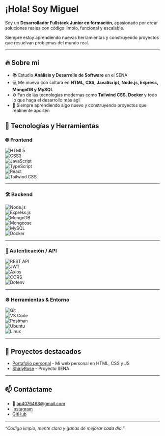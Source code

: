 # ¡Hola! Soy Miguel

Soy un **Desarrollador Fullstack Junior en formación**, apasionado por crear soluciones reales con código limpio, funcional y escalable.

Siempre estoy aprendiendo nuevas herramientas y construyendo proyectos que resuelvan problemas del mundo real.

---

## 🔥 Sobre mí

- 📚 Estudio **Análisis y Desarrollo de Software** en el SENA
- 💻 Me muevo con soltura en **HTML, CSS, JavaScript, Node.js, Express, MongoDB y MySQL**
- ⚙️ Fan de las tecnologías modernas como **Tailwind CSS**, **Docker** y todo lo que haga el desarrollo más ágil
- 🌱 Siempre aprendiendo algo nuevo y construyendo proyectos que realmente aporten


## 🚀 Tecnologías y Herramientas

### 🌐 Frontend  
![HTML5](https://img.shields.io/badge/-HTML5-E34F26?style=flat-square&logo=html5&logoColor=white)  
![CSS3](https://img.shields.io/badge/-CSS3-1572B6?style=flat-square&logo=css3&logoColor=white)  
![JavaScript](https://img.shields.io/badge/-JavaScript-F7DF1E?style=flat-square&logo=javascript&logoColor=white)  
![TypeScript](https://img.shields.io/badge/-TypeScript-3178C6?style=flat-square&logo=typescript&logoColor=white)  
![React](https://img.shields.io/badge/-React-61DAFB?style=flat-square&logo=react&logoColor=black)  
![Tailwind CSS](https://img.shields.io/badge/-Tailwind_CSS-06B6D4?style=flat-square&logo=tailwind-css&logoColor=white)

---

### 🛠 Backend  
![Node.js](https://img.shields.io/badge/-Node.js-339933?style=flat-square&logo=node.js&logoColor=white)  
![Express.js](https://img.shields.io/badge/-Express.js-000000?style=flat-square&logo=express&logoColor=white)  
![MongoDB](https://img.shields.io/badge/-MongoDB-47A248?style=flat-square&logo=mongodb&logoColor=white)  
![Mongoose](https://img.shields.io/badge/-Mongoose-880000?style=flat-square&logo=mongoose&logoColor=white)  
![MySQL](https://img.shields.io/badge/-MySQL-4479A1?style=flat-square&logo=mysql&logoColor=white)  
![Docker](https://img.shields.io/badge/-Docker-2496ED?style=flat-square&logo=docker&logoColor=white)

---

### 🔐 Autenticación / API  
![REST API](https://img.shields.io/badge/-REST_API-25A162?style=flat-square&logo=swagger&logoColor=white)  
![JWT](https://img.shields.io/badge/-JWT-000000?style=flat-square&logo=jsonwebtokens&logoColor=white)  
![Axios](https://img.shields.io/badge/-Axios-5A29E4?style=flat-square&logo=axios&logoColor=white)  
![CORS](https://img.shields.io/badge/-CORS-4B8BBE?style=flat-square&logo=express&logoColor=white)  
![Dotenv](https://img.shields.io/badge/-Dotenv-8DD6F9?style=flat-square&logo=dotenv&logoColor=black)

---

### ⚙️ Herramientas & Entorno  
![Git](https://img.shields.io/badge/-Git-F05032?style=flat-square&logo=git&logoColor=white)  
![VS Code](https://img.shields.io/badge/-VS_Code-007ACC?style=flat-square&logo=visual-studio-code&logoColor=white)  
![Postman](https://img.shields.io/badge/-Postman-FF6C37?style=flat-square&logo=postman&logoColor=white)  
![Ubuntu](https://img.shields.io/badge/-Ubuntu-E95420?style=flat-square&logo=ubuntu&logoColor=white)  
![Linux](https://img.shields.io/badge/-Linux-FCC624?style=flat-square&logo=linux&logoColor=black)



---

## 📂 Proyectos destacados

- [Portafolio personal](https://github.com/miggfk/portfolio) - Mi web personal en HTML, CSS y JS  
- [ShirlyRose](https://github.com/MiggFk/ShirlyRoseProyect) - Proyecto SENA

---

## 📫 Contáctame

- 📧 ap4076468@gmail.com  
- [Instagram](https://www.instagram.com/migg.fk/)  
- [GitHub](https://github.com/miggfk)  

---

*“Código limpio, mente clara y ganas de mejorar cada día.”*

